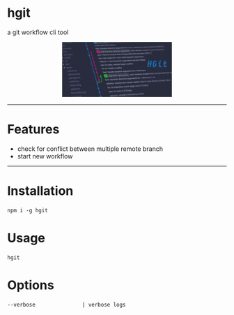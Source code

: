 # hgit
a git workflow cli tool

<p align="center">
  <img width="50%" src="https://raw.githubusercontent.com/metaory/hgit-cli/master/assets/hgit.png">
</p>

---

Features
========
- check for conflict between multiple remote branch
- start new workflow

---

Installation
============
    npm i -g hgit

Usage
=====
    hgit

Options
=======
    --verbose               | verbose logs

